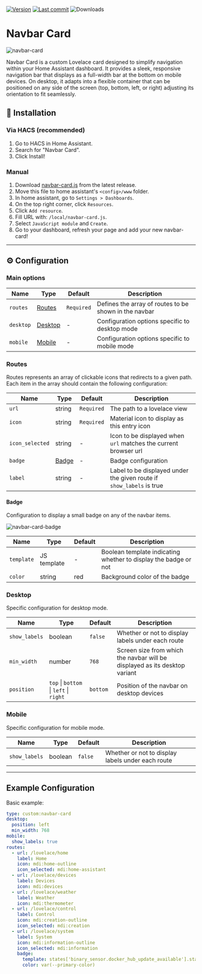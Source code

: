 [![Version](https://img.shields.io/github/v/release/joseluis9595/lovelace-navbar-card)](#)
[![Last commit](https://img.shields.io/github/last-commit/joseluis9595/lovelace-navbar-card)](#)
![Downloads](https://img.shields.io/github/downloads/joseluis9595/lovelace-navbar-card/total)

# Navbar Card
![navbar-card](https://github.com/user-attachments/assets/df2a9a5d-51ec-4786-8f54-36ece2aa6f9a)

Navbar Card is a custom Lovelace card designed to simplify navigation within your Home Assistant dashboard. It provides a sleek, responsive navigation bar that displays as a full-width bar at the bottom on mobile devices. On desktop, it adapts into a flexible container that can be positioned on any side of the screen (top, bottom, left, or right) adjusting its orientation to fit seamlessly.

## 🚀 Installation
### Via HACS (recommended)
1. Go to HACS in Home Assistant.
2. Search for "Navbar Card".
3. Click Install!

### Manual
1. Download [navbar-card.js](https://github.com/joseluis9595/lovelace-navbar-card/releases/latest/download/navbar-card.js) from the latest release.
2. Move this file to home assistant's `<config>/www` folder.
3. In home assistant, go to `Settings > Dashboards`.
4. On the top right corner, click `Resources`.
5. Click `Add resource`.
6. Fill URL with: `/local/navbar-card.js`.
7. Select `JavaScript module` and `Create`.
8. Go to your dashboard, refresh your page and add your new navbar-card!


---
## ⚙️ Configuration

### Main options

| Name      | Type                | Default    | Description                                           |
|-----------|---------------------|------------|-------------------------------------------------------|
| `routes`  | [Routes](#routes)   | `Required` | Defines the array of routes to be shown in the navbar |
| `desktop` | [Desktop](#desktop) | -          | Configuration options specific to desktop mode        |
| `mobile`  | [Mobile](#mobile)   | -          | Configuration options specific to mobile mode         |


### Routes

Routes represents an array of clickable icons that redirects to a given path. Each item in the array should contain the following configuration:

| Name            	| Type            	| Default    	| Description                                                     	|
|-----------------	|-----------------	|------------	|-----------------------------------------------------------------	|
| `url`           	| string          	| `Required` 	| The path to a lovelace view                                     	|
| `icon`          	| string          	| `Required` 	| Material icon to display as this entry icon                     	|
| `icon_selected` 	| string          	| -          	| Icon to be displayed when `url` matches the current browser url 	|
| `badge`         	| [Badge](#badge) 	| -          	| Badge configuration                                             	|
| `label`         	| string           	| -          	| Label to be displayed under the given route if `show_labels` is true                                    |

#### Badge

Configuration to display a small badge on any of the navbar items.

![navbar-card-badge](https://github.com/user-attachments/assets/5f548ce3-82b5-422f-a084-715bc73846b0)


| Name       	| Type        	| Default 	| Description                                                     	|
|------------	|-------------	|---------	|-----------------------------------------------------------------	|
| `template` 	| JS template 	| -       	| Boolean template indicating whether to display the badge or not 	|
| `color`    	| string      	| red     	| Background color of the badge                                   	|


### Desktop

Specific configuration for desktop mode.

| Name          | Type                                   | Default  | Description                                                                |
|---------------|----------------------------------------|----------|----------------------------------------------------------------------------|
| `show_labels` | boolean                                | `false`  | Whether or not to display labels under each route                          |
| `min_width`   | number                                 | `768`    | Screen size from which the navbar will be displayed as its desktop variant |
| `position`    | `top` \| `bottom` \| `left` \| `right` | `bottom` | Position of the navbar on desktop devices                                  |


### Mobile

Specific configuration for mobile mode.

| Name          | Type    | Default | Description                                       |
|---------------|---------|---------|---------------------------------------------------|
| `show_labels` | boolean | `false` | Whether or not to display labels under each route |

---
## Example Configuration
Basic example:
```yaml
type: custom:navbar-card
desktop:
  position: left
  min_width: 768
mobile:
  show_labels: true
routes:
  - url: /lovelace/home
    label: Home
    icon: mdi:home-outline
    icon_selected: mdi:home-assistant
  - url: /lovelace/devices
    label: Devices
    icon: mdi:devices
  - url: /lovelace/weather
    label: Weather
    icon: mdi:thermometer
  - url: /lovelace/control
    label: Control
    icon: mdi:creation-outline
    icon_selected: mdi:creation
  - url: /lovelace/system
    label: System
    icon: mdi:information-outline
    icon_selected: mdi:information
    badge:
      template: states['binary_sensor.docker_hub_update_available'].state === 'on'
      color: var(--primary-color)
```
